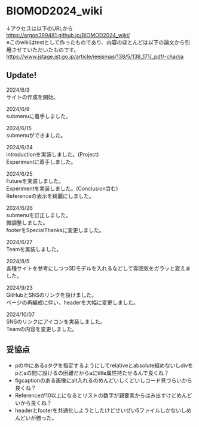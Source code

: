 # BIOMOD2024_wiki
↓アクセスは以下のURLから  
https://argon399481.github.io/BIOMOD2024_wiki/  
※このwikiはtestとして作ったものであり、内容のほとんどは以下の論文から引用させていただいたものです。  
https://www.jstage.jst.go.jp/article/ieejsmas/138/5/138_171/_pdf/-char/ja
  
## Update!
2024/6/3  
サイトの作成を開始。  
  
2024/6/9  
submenuに着手しました。  
  
2024/6/15  
submenuができました。  
  
2024/6/24  
introductionを実装しました。(Project)  
Experimentに着手しました。  
  
2024/6/25  
Futureを実装しました。  
Experimentを実装しました。(Conclusion含む)  
Referenceの表示を綺麗にしました。  
  
2024/6/26  
submenuを訂正しました。  
微調整しました。  
footerをSpecialThanksに変更しました。  
  
2024/6/27  
Teamを実装しました。  
  
2024/8/5  
各種サイトを参考にしつつ3Dモデルを入れるなどして雰囲気をガラッと変えました。  
  
2024/9/23  
GitHubとSNSのリンクを設けました。  
ページの再編成に伴い、headerを大幅に変更しました。  

2024/10/07  
SNSのリンクにアイコンを実装しました。  
Teamの内容を変更しました。  

## 妥協点

- pの中にあるaタグを指定するようにしてrelativeとabsolute組めないしdivをpとaの間に設けるの困難だからaにtitle属性持たせるんで良くね？
- figcaptionのある画像にalt入れるのめんどいしくどいしコード見づらいから良くね？
- Referenceが10以上になるとリストの数字が親要素からはみ出すけどめんどいから良くね？
- headerとfooterを共通化しようとしたけどせいぜい5ファイルしかないしめんどいが勝った。

